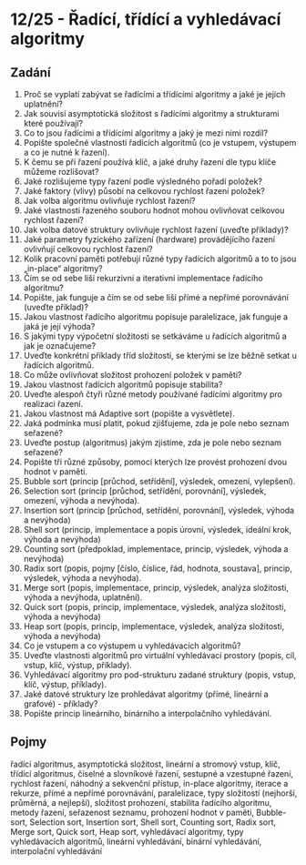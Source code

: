 # 12/25 - Řadící, třídící a vyhledávací algoritmy
## Zadání
1.	Proč se vyplatí zabývat se řadícími a třídícími algoritmy a jaké je jejich uplatnění?
2.	Jak souvisí asymptotická složitost s řadícími algoritmy a strukturami které používají?
3.	Co to jsou řadícími a třídícími algoritmy a jaký je mezi nimi rozdíl?
4.	Popište společné vlastnosti řadících algoritmů (co je vstupem, výstupem a co je nutné k řazení).
5.	K čemu se při řazení používá klíč, a jaké druhy řazení dle typu klíče můžeme rozlišovat?
6.	Jaké rozlišujeme typy řazení podle výsledného pořadí položek?
7.	Jaké faktory (vlivy) působí na celkovou rychlost řazení položek?
8.	Jak volba algoritmu ovlivňuje rychlost řazení?
9.	Jaké vlastnosti řazeného souboru hodnot mohou ovlivňovat celkovou rychlost řazení?
10.	Jak volba datové struktury ovlivňuje rychlost řazení (uveďte příklady)?
11.	Jaké parametry fyzického zařízení (hardware) provádějícího řazení ovlivňují celkovou rychlost řazení?
12.	Kolik pracovní paměti potřebují různé typy řadících algoritmů a to to jsou „in-place“ algoritmy?
13.	Čím se od sebe liší rekurzivní a iterativní implementace řadícího algoritmu?
14.	Popište, jak funguje a čím se od sebe liší přímé a nepřímé porovnávání (uveďte příklad)?
15.	Jakou vlastnost řadícího algoritmu popisuje paralelizace, jak funguje a jaká je její výhoda?
16.	S jakými typy výpočetní složitosti se setkáváme u řadících algoritmů a jak je označujeme?
17.	Uveďte konkrétní příklady tříd složitostí, se kterými se lze běžně setkat u řadících algoritmů.
18.	Co může ovlivňovat složitost prohození položek v paměti?
19.	Jakou vlastnost řadících algoritmů popisuje stabilita?
20.	Uveďte alespoň čtyři různé metody používané řadícími algoritmy pro realizaci řazení.
21.	Jakou vlastnost má Adaptive sort (popište a vysvětlete).
22.	Jaká podmínka musí platit, pokud zjišťujeme, zda je pole nebo seznam seřazené?
23.	Uveďte postup (algoritmus) jakým zjistíme, zda je pole nebo seznam seřazené?
24.	Popište tři různé způsoby, pomocí kterých lze provést prohození dvou hodnot v paměti.
25.	Bubble sort (princip [průchod, setřídění], výsledek, omezení, vylepšení).
26.	Selection sort (princip [průchod, setřídění, porovnání], výsledek, omezení, výhoda a nevýhoda).
27.	Insertion sort (princip [průchod, setřídění, porovnání], výsledek, výhoda a nevýhoda)
28.	Shell sort (princip, implementace a popis úrovní, výsledek, ideální krok, výhoda a nevýhoda)
29.	Counting sort (předpoklad, implementace, princip, výsledek, výhoda a nevýhoda)
30.	Radix sort (popis, pojmy [číslo, číslice, řád, hodnota, soustava], princip, výsledek, výhoda a nevýhoda).
31.	Merge sort (popis, implementace, princip, výsledek, analýza složitosti, výhoda a nevýhoda, uplatnění).
32.	Quick sort (popis, princip, implementace, výsledek, analýza složitosti, výhoda a nevýhoda)
33.	Heap sort (popis, princip, implementace, výsledek, analýza složitosti, výhoda a nevýhoda)
34.	Co je vstupem a co výstupem u vyhledávacích algoritmů?
35.	Uveďte vlastnosti algoritmů pro virtuální vyhledávací prostory (popis, cíl, vstup, klíč, výstup, příklady).
36.	Vyhledávací algoritmy pro pod-strukturu zadané struktury (popis, vstup, klíč, výstup, příklady).
37.	Jaké datové struktury lze prohledávat algoritmy (přímé, lineární a grafové) - příklady?
38.	Popište princip lineárního, binárního a interpolačního vyhledávání.


## Pojmy
řadící algoritmus, asymptotická složitost, lineární a stromový vstup, klíč, třídící algoritmus, číselné a slovníkové řazení, sestupné a vzestupné řazení, rychlost řazení, náhodný a sekvenční přístup, in-place algoritmy, iterace a rekurze, přímé a nepřímé porovnávání, paralelizace, typy složitostí (nejhorší, průměrná, a nejlepší), složitost prohození, stabilita řadícího algoritmu, metody řazení, seřazenost seznamu, prohození hodnot v paměti, Bubble-sort, Selection sort, Insertion sort, Shell sort, Counting sort, Radix sort, Merge sort, Quick sort, Heap sort, vyhledávací algoritmy, typy vyhledávacích algoritmů,  lineární vyhledávání, binární vyhledávání, interpolační vyhledávání
